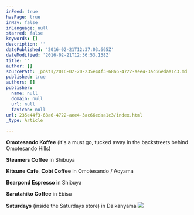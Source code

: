 ```yaml
---
inFeed: true
hasPage: true
inNav: false
inLanguage: null
starred: false
keywords: []
description: ''
datePublished: '2016-02-21T12:37:03.665Z'
dateModified: '2016-02-21T12:36:53.138Z'
title: ''
author: []
sourcePath: _posts/2016-02-20-235e44f3-68a6-4722-aee4-3ac66edaa1c3.md
published: true
authors: []
publisher:
  name: null
  domain: null
  url: null
  favicon: null
url: 235e44f3-68a6-4722-aee4-3ac66edaa1c3/index.html
_type: Article

---
```

**Omotesando Koffee** (it's a must go, tucked away in the backstreets behind Omotesando Hills) 

**Steamers Coffee** in Shibuya 

**Kitsune Cafe**, **Cobi Coffee** in Omotesando / Aoyama 

**Bearpond Espresso** in Shibuya 

**Sarutahiko Coffee** in Ebisu 

**Saturdays** (inside the Saturdays store) in Daikanyama ![](https://the-grid-user-content.s3-us-west-2.amazonaws.com/61b0d6c4-cd69-4191-8080-7ca5ced2901f.jpg)